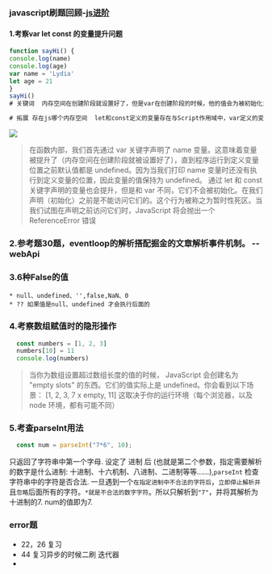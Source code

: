 ### javascript刷题回顾-[js进阶](https://github.com/lydiahallie/javascript-questions/blob/master/zh-CN/README-zh_CN.md#%E7%AD%94%E6%A1%88-c-23)

  #### 1.考察var let const 的变量提升问题
  ```js
  function sayHi() {
  console.log(name)
  console.log(age)
  var name = 'Lydia'
  let age = 21
  }
  sayHi()
  # 关键词  内存空间在创建阶段就设置好了，但是var在创建阶段的时候，他的值会为被初始化为undefined,直到程序运行到定义变量之前，他的值都是undefined;不同的是let const 是创建的时候，并不会对其值进行初始化，因为在创建阶段到定义变量前，不能访问它，这个行为也被称为暂时性死区；

  # 拓展 存在js哪个内存空间  let和const定义的变量存在与Script作用域中，var定义的变量存在与Global中（即window）
  ```
  ![](https://segmentfault.com/img/bVWZro?w=843&h=664/view)
  > 在函数内部，我们首先通过 var 关键字声明了 name 变量。这意味着变量被提升了（内存空间在创建阶段就被设置好了），直到程序运行到定义变量位置之前默认值都是 undefined。因为当我们打印 name 变量时还没有执行到定义变量的位置，因此变量的值保持为 undefined。
  > 通过 let 和 const 关键字声明的变量也会提升，但是和 var 不同，它们不会被初始化。在我们声明（初始化）之前是不能访问它们的。这个行为被称之为暂时性死区。当我们试图在声明之前访问它们时，JavaScript 将会抛出一个 ReferenceError 错误

  ### 2.参考题30题，eventloop的解析搭配掘金的文章解析事件机制。 --webApi

  ### 3.6种False的值
    * null、undefined、'',false,NaN、0 
    * ?? 如果值是null、undefined 才会执行后面的

  ### 4.考察数组赋值时的隐形操作
  ```js
    const numbers = [1, 2, 3]
    numbers[10] = 11
    console.log(numbers)
  ```
  >当你为数组设置超过数组长度的值的时候， JavaScript 会创建名为 "empty slots" 的东西。它们的值实际上是 undefined。你会看到以下场景：
  > [1, 2, 3, 7 x empty, 11]
  >这取决于你的运行环境（每个浏览器，以及 node 环境，都有可能不同）

  ### 5.考查parseInt用法
  ```js
    const num = parseInt("7*6", 10);
  ```
  只返回了字符串中第一个字母. 设定了 进制 后 (也就是第二个参数，指定需要解析的数字是什么进制: 十进制、十六机制、八进制、二进制等等……),`parseInt` 检查字符串中的字符是否合法. 一旦遇到一个`在指定进制中不合法的字符后`，`立即停止解析并`且`忽略`后面所有的字符。`*就是不合法的数字字符`。所以只解析到`"7"`，并将其解析为十进制的7. num的值即为7.

### error题
   * 22，26 复习
   * 44 复习异步的时候二刷 迭代器
   * 